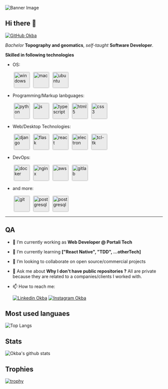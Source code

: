 <style>
    .icon {
        background-color: #ebebeb;
        padding:2px;
        border-radius:5px;
        margin: 0 2px;
        vertical-align:middle;
        width: 50px;
    }
</style>

![Banner Image](https://github.com/BeleganStartup/BeleganStartup/blob/main/images/Banner.png)

## Hi there 👋
[![GitHub Okba](https://img.shields.io/github/followers/BeleganStartup?label=follow&style=social)](https://github.com/BeleganStartup)

*Bachelor* **Topography and geomatics**, *self-taught* **Software Developer**.

**Skilled in following technologies**

- OS:

    <img src="https://github.com/BeleganStartup/BeleganStartup/blob/main/images/windows8-original.svg" alt="windows" class='icon'/>
    <img src="https://github.com/BeleganStartup/BeleganStartup/blob/main/images/apple-original.svg" alt="mac" class='icon'/>
    <img src="https://github.com/BeleganStartup/BeleganStartup/blob/main/images/ubuntu-plain.svg" alt="ubuntu" class='icon'/>

- Programming/Markup lanbguages:

    <img src="https://github.com/BeleganStartup/BeleganStartup/blob/main/images/python-original.svg" alt="python" class='icon'/>
    <img src="https://github.com/BeleganStartup/BeleganStartup/blob/main/images/javascript-original.svg" alt="js" class='icon'/>
    <img src="https://github.com/BeleganStartup/BeleganStartup/blob/main/images/typescript-original.svg" alt="typescript" class='icon'/>
    <img src="https://github.com/BeleganStartup/BeleganStartup/blob/main/images/html5-original.svg" alt="html5" class='icon'/>
    <img src="https://github.com/BeleganStartup/BeleganStartup/blob/main/images/css3-original.svg" alt="css3" class='icon'/>

- Web/Desktop Technologies:

    <img src="https://github.com/BeleganStartup/BeleganStartup/blob/main/images/django-plain.svg" alt="django" class='icon'/>
    <img src="https://github.com/BeleganStartup/BeleganStartup/blob/main/images/flask-original.svg" alt="flask" class='icon'/>
    <img src="https://github.com/BeleganStartup/BeleganStartup/blob/main/images/react-original.svg" alt="react" class='icon'/>
    <img src="https://github.com/BeleganStartup/BeleganStartup/blob/main/images/electron-original.svg" alt="electron" class='icon'/>
    <img src="https://github.com/BeleganStartup/BeleganStartup/blob/main/images/tcl-tk-original.svg" alt="tcl-tk" class='icon'/>

- DevOps: 

    <img src="https://github.com/BeleganStartup/BeleganStartup/blob/main/images/docker-original.svg" alt="docker" class='icon'/>
    <img src="https://github.com/BeleganStartup/BeleganStartup/blob/main/images/nginx-original.svg" alt="nginx" class='icon'/>
    <img src="https://github.com/BeleganStartup/BeleganStartup/blob/main/images/amazonwebservices-original-wordmark.svg" alt="aws" class='icon'/>
    <img src="https://github.com/BeleganStartup/BeleganStartup/blob/main/images/gitlab-original.svg" alt="gitlab" class='icon'/>

- and more:

    <img src="https://github.com/BeleganStartup/BeleganStartup/blob/main/images/git-original.svg" alt="git" class='icon'/>
    <img src="https://github.com/BeleganStartup/BeleganStartup/blob/main/images/postgresql-original.svg" alt="postgresql" class='icon'/>
    <img src="https://github.com/BeleganStartup/BeleganStartup/blob/main/images/selenium-original.svg" alt="postgresql" class='icon'/>

---

## QA

- 🔭 I’m currently working as **Web Developer @ Portali Tech**
- 🌱 I’m currently learning **["React Native", "TDD", ...otherTech]**
- 👯 I’m looking to collaborate on open source/commercial projects
- 💬 Ask me about **Why I don't have public repositories ?** All are private because they are related to a companies/clients I worked with.
- 📫 How to reach me:

    [![Linkedin Okba](https://img.shields.io/badge/-Okba%20Boularaoui-blue?style=flat-square&logo=Linkedin&logoColor=white&link=https://www.linkedin.com/in/boularaouiokba/)](https://www.linkedin.com/in/boularaouiokba/)
    [![Instagram Okba](https://img.shields.io/badge/-Okba%20Boularaoui-red?style=flat-square&logo=Instagram&logoColor=white&link=https://www.instagram.com/prince2m3/)](https://www.instagram.com/prince2m3/)

## Most used languaes

![Top Langs](https://github-readme-stats.vercel.app/api/top-langs/?username=BeleganStartup&layout=compact&theme=dark&hide_border=true)

## Stats

![Okba's github stats](https://github-readme-stats.vercel.app/api?username=BeleganStartup&show_icons=true&hide_border=true&theme=dark)

## Trophies

[![trophy](https://github-profile-trophy.vercel.app/?username=BeleganStartup)](https://github.com/BeleganStartup/github-profile-trophy)

